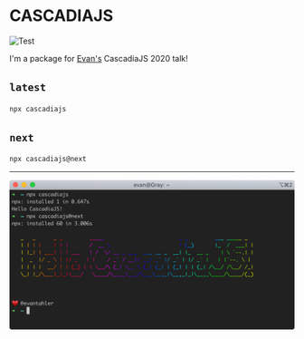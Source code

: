 # CASCADIAJS

![Test](https://github.com/evantahler/cascadiajs/workflows/Test/badge.svg)

I'm a package for [Evan's](https://www.evantahler.com) CascadiaJS 2020 talk!

## `latest`

```bash
npx cascadiajs
```

## `next`

```bash
npx cascadiajs@next
```

---

![demo](https://raw.githubusercontent.com/evantahler/cascadiajs/master/images/demo.png)
